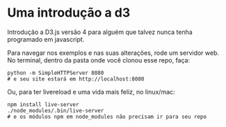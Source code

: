 # Uma introdução a d3

Introdução a D3.js versão 4 para alguém que talvez nunca tenha programado em javascript.

Para navegar nos exemplos e nas suas alterações, rode um servidor web. No terminal, dentro da pasta onde você clonou esse repo, faça:

```
python -m SimpleHTTPServer 8080
# e seu site estará em http://localhost:8080
```

Ou, para ter livereload e uma vida mais feliz, no linux/mac:

```
npm install live-server
./node_modules/.bin/live-server
# e os módulos npm em node_modules não precisam ir para seu repo
```
